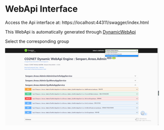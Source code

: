 # WebApi Interface

Access the Api interface at: https://localhost:44311/swagger/index.html

This WebApi is automatically generated through [DynamicWebApi](/DynamicWebApi/home/index.html)

Select the corresponding group

<img src="./images/webapi-swagger.png" />
